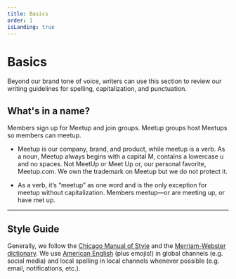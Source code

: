 ```yaml
---
title: Basics
order: 1
isLanding: true
---
```


# Basics
Beyond our brand tone of voice, writers can use this section to review our writing guidelines for spelling, capitalization, and punctuation.

## What's in a name?
Members sign up for Meetup and join groups. Meetup groups host Meetups so members can meetup. 

* Meetup is our company, brand, and product, while meetup is a verb. As a noun, Meetup always begins with a capital M, contains a lowercase u and no spaces. Not MeetUp or Meet Up or, our personal favorite, Meetup.com. We own the trademark on Meetup but we do not protect it.

* As a verb, it’s “meetup” as one word and is the only exception for meetup without capitalization. Members meetup—or are meeting up, or have met up. 

---------------------------------------

## Style Guide
Generally, we follow the [Chicago Manual of Style](http://www.chicagomanualofstyle.org/16/figures.html) and the [Merriam-Webster dictionary](https://www.merriam-webster.com/). We use [American English](http://www.lukemastin.com/testing/spelling/cgi-bin/database.cgi?action=view_category&database=spelling&category=A) (plus emojis!) in global channels (e.g. social media) and local spelling in local channels whenever possible (e.g. email, notifications, etc.).
